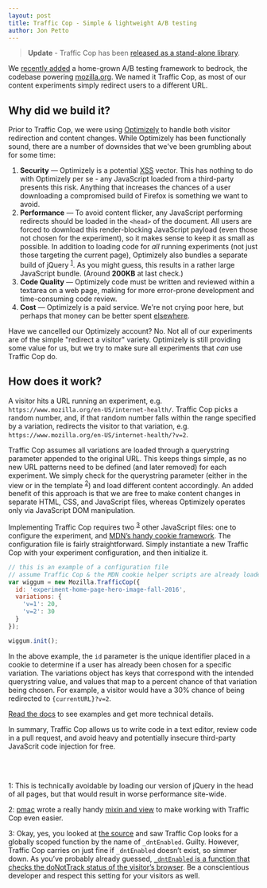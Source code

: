 ```yaml
---
layout: post
title: Traffic Cop - Simple & lightweight A/B testing
author: Jon Petto
---
```


> **Update** - Traffic Cop has been [released as a stand-alone library](https://github.com/mozilla/trafficcop/).

We [recently added](https://github.com/mozilla/bedrock/pull/4361) a home-grown A/B testing framework to bedrock, the codebase powering [mozilla.org](https://www.mozilla.org). We named it Traffic Cop, as most of our content experiments simply redirect users to a different URL.

## Why did we build it?

Prior to Traffic Cop, we were using [Optimizely](https://www.optimizely.com/) to handle both visitor redirection and content changes. While Optimizely has been functionally sound, there are a number of downsides that we've been grumbling about for some time:

1. **Security** — Optimizely is a potential [XSS](https://en.wikipedia.org/wiki/Cross-site_scripting) vector. This has nothing to do with Optimizely per se - any JavaScript loaded from a third-party presents this risk. Anything that increases the chances of a user downloading a compromised build of Firefox is something we want to avoid.
2. **Performance** — To avoid content flicker, any JavaScript performing redirects should be loaded in the `<head>` of the document. All users are forced to download this render-blocking JavaScript payload (even those not chosen for the experiment), so it makes sense to keep it as small as possible. In addition to loading code for *all* running experiments (not just those targeting the current page), Optimizely also bundles a separate build of jQuery <sup>[1](#trafficcop-footnote1)</sup>. As you might guess, this results in a rather large JavaScript bundle. (Around **200KB** at last check.)
3. **Code Quality** — Optimizely code must be written and reviewed within a textarea on a web page, making for more error-prone development and time-consuming code review.
4. **Cost** — Optimizely is a paid service. We're not crying poor here, but perhaps that money can be better spent [elsewhere](https://www.mozilla.org/internet-health/).

Have we cancelled our Optimizely account? No. Not all of our experiments are of the simple "redirect a visitor" variety. Optimizely is still providing some value for us, but we try to make sure all experiments that *can* use Traffic Cop do.

## How does it work?

A visitor hits a URL running an experiment, e.g. `https://www.mozilla.org/en-US/internet-health/`. Traffic Cop picks a random number, and, if that random number falls within the range specified by a variation, redirects the visitor to that variation, e.g. `https://www.mozilla.org/en-US/internet-health/?v=2`.

Traffic Cop assumes all variations are loaded through a querystring parameter appended to the original URL. This keeps things simple, as no new URL patterns need to be defined (and later removed) for each experiment. We simply check for the querystring parameter (either in the view or in the template <sup>[2](#trafficcop-footnote2)</sup>) and load different content accordingly. An added benefit of this approach is that we are free to make content changes in separate HTML, CSS, and JavaScript files, whereas Optimizely operates only via JavaScript DOM manipulation.

Implementing Traffic Cop requires two <sup>[3](#trafficcop-footnote2)</sup> other JavaScript files: one to configure the experiment, and [MDN’s handy cookie framework](https://developer.mozilla.org/en-US/docs/Web/API/Document/cookie/Simple_document.cookie_framework). The configuration file is fairly straightforward. Simply instantiate a new Traffic Cop with your experiment configuration, and then initialize it.

```javascript
// this is an example of a configuration file
// assume Traffic Cop & the MDN cookie helper scripts are already loaded
var wiggum = new Mozilla.TrafficCop({
  id: 'experiment-home-page-hero-image-fall-2016',
  variations: {
    'v=1': 20,
    'v=2': 30
  }
});

wiggum.init();
```

In the above example, the `id` parameter is the unique identifier placed in a cookie to determine if a user has already been chosen for a specific variation. The variations object has keys that correspond with the intended querystring value, and values that map to a percent chance of that variation being chosen. For example, a visitor would have a 30% chance of being redirected to `{currentURL}?v=2`.

[Read the docs](https://github.com/mozilla/trafficcop/blob/master/documentation.md) to see examples and get more technical details.

In summary, Traffic Cop allows us to write code in a text editor, review code in a pull request, and avoid heavy and potentially insecure third-party JavaScrit code injection for free.

<br><br>

<a name="trafficcop-footnote1">1</a>: This is technically avoidable by loading our version of jQuery in the head of all pages, but that would result in worse performance site-wide.

<a name="trafficcop-footnote2">2</a>: [pmac](https://github.com/pmac) wrote a really handy [mixin and view](https://github.com/mozilla/bedrock/commit/71d528ea36bd58017da15143d318c173e61c53b1#diff-529dc1131d3cef60d7b817029d3314b3) to make working with Traffic Cop even easier.

<a name="trafficcop-footnote3">3</a>: Okay, yes, you looked at [the source](https://github.com/mozilla/trafficcop/blob/master/src/mozilla-traffic-cop.js#L83) and saw Traffic Cop looks for a globally scoped function by the name of `_dntEnabled`. Guilty. However, Traffic Cop carries on just fine if `_dntEnabled` doesn’t exist, so simmer down. As you’ve probably already guessed, [`_dntEnabled` is a function that checks the doNotTrack status of the visitor’s browser](https://github.com/mozilla/bedrock/blob/2fb16c05fbb847b57e0fbbea8a5b51d51d554e43/media/js/base/dnt-helper.js). Be a conscientious developer and respect this setting for your visitors as well.
